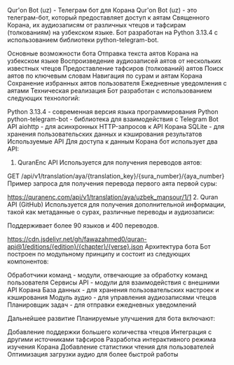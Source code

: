 
Qur'on Bot (uz) - Телеграм бот для Корана
Qur'on Bot (uz) - это телеграм-бот, который предоставляет доступ к аятам Священного Корана, их аудиозаписям от различных чтецов и тафсирам (толкованиям) на узбекском языке. Бот разработан на Python 3.13.4 с использованием библиотеки python-telegram-bot.

Основные возможности бота
Отправка текста аятов Корана на узбекском языке
Воспроизведение аудиозаписей аятов от нескольких известных чтецов
Предоставление тафсиров (толкований) аятов
Поиск аятов по ключевым словам
Навигация по сурам и аятам Корана
Сохранение избранных аятов пользователя
Ежедневные уведомления с аятами
Техническая реализация
Бот разработан с использованием следующих технологий:

Python 3.13.4 - современная версия языка программирования Python
python-telegram-bot - библиотека для взаимодействия с Telegram Bot API
aiohttp - для асинхронных HTTP-запросов к API Корана
SQLite - для хранения пользовательских данных и кэширования результатов
Используемые API
Для доступа к данным Корана бот использует два API:

1. QuranEnc API
Используется для получения переводов аятов:

GET /api/v1/translation/aya/{translation_key}/{sura_number}/{aya_number}
Пример запроса для получения перевода первого аята первой суры:

https://quranenc.com/api/v1/translation/aya/uzbek_mansour/1/1
2. Quran API (GitHub)
Используется для получения дополнительной информации, такой как метаданные о сурах, различные переводы и аудиозаписи:

Поддерживает более 90 языков и 400 переводов.

https://cdn.jsdelivr.net/gh/fawazahmed0/quran-api@1/editions/{edition}/{chapter}/{verse}.json
Архитектура бота
Бот построен по модульному принципу и состоит из следующих компонентов:

Обработчики команд - модули, отвечающие за обработку команд пользователя
Сервисы API - модули для взаимодействия с внешними API Корана
База данных - для хранения пользовательских настроек и кэширования
Модуль аудио - для управления аудиозаписями чтецов
Планировщик задач - для отправки ежедневных уведомлений

        
Дальнейшее развитие
Планируемые улучшения для бота включают:

Добавление поддержки большего количества чтецов
Интеграция с другими источниками тафсиров
Разработка интерактивного режима изучения Корана
Добавление статистики чтения для пользователей
Оптимизация загрузки аудио для более быстрой работы
